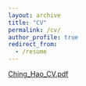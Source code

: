 ```yaml
---
layout: archive
title: "CV"
permalink: /cv/
author_profile: true
redirect_from:
  - /resume
---
```


[Ching_Hao_CV.pdf](https://github.com/user-attachments/files/15951389/Ching_Hao_CV.pdf)
